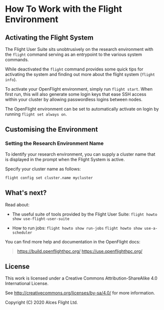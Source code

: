 # How To Work with the Flight Environment

## Activating the Flight System

The Flight User Suite sits unobtrusively on the research environment with the `flight` command serving as an entrypoint to the various system commands.

While deactivated the `flight` command provides some quick tips for activating the system and finding out more about the flight system (`flight info`).

To activate your OpenFlight environment, simply run `flight start`. When first run, this will also generate some login keys that ease SSH access within your cluster by allowing passwordless logins between nodes.

The OpenFlight environment can be set to automatically activate on login by running `flight set always on`.

## Customising the Environment

### Setting the Research Environment Name

To identify your research environment, you can supply a cluster name that is displayed in the prompt when the Flight System is active.

Specify your cluster name as follows:

```
flight config set cluster.name mycluster
```

## What's next?

Read about:

 * The useful suite of tools provided by the Flight User Suite:
    `flight howto show use-flight-user-suite`

 * How to run jobs:
    `flight howto show run-jobs`
    `flight howto show use-a-scheduler`

You can find more help and documentation in the OpenFlight docs:

> <https://build.openflighthpc.org/>
> <https://use.openflighthpc.org/>

## License

This work is licensed under a Creative Commons Attribution-ShareAlike
4.0 International License.

See <http://creativecommons.org/licenses/by-sa/4.0/> for more
information.

Copyright (C) 2020 Alces Flight Ltd.
